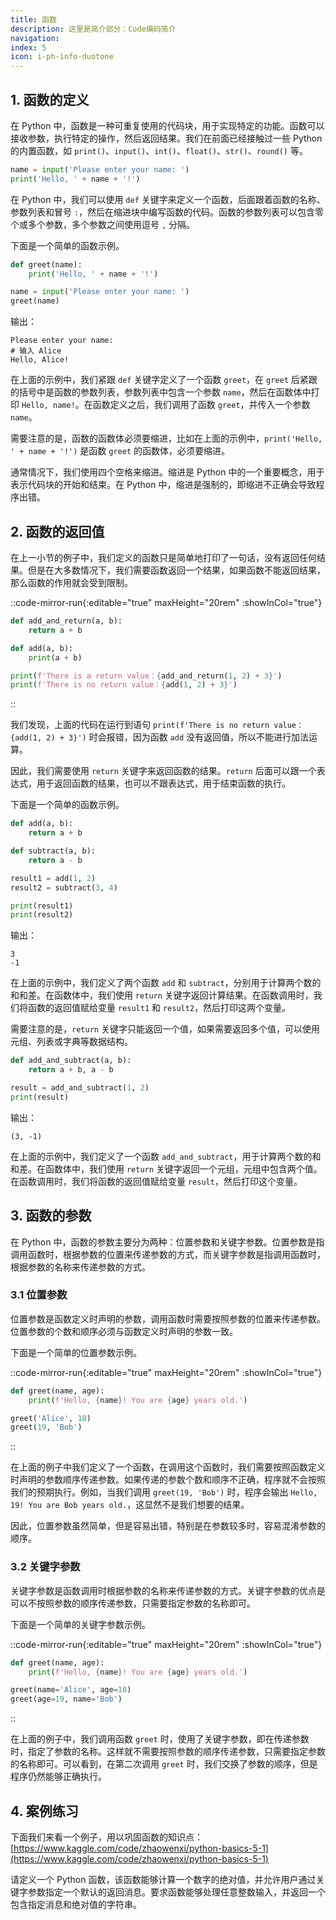 ```yaml
---
title: 函数
description: 这里是简介部分：Code编码简介
navigation:
index: 5
icon: i-ph-info-duotone
---
```


## 1. 函数的定义

在 Python 中，函数是一种可重复使用的代码块，用于实现特定的功能。函数可以接收参数，执行特定的操作，然后返回结果。我们在前面已经接触过一些 Python 的内置函数，如 `print()`、`input()`、`int()`、`float()`、`str()`、`round()` 等。

```python
name = input('Please enter your name: ')
print('Hello, ' + name + '!')
```

在 Python 中，我们可以使用 `def` 关键字来定义一个函数，后面跟着函数的名称、参数列表和冒号 `:`，然后在缩进块中编写函数的代码。函数的参数列表可以包含零个或多个参数，多个参数之间使用逗号 `,` 分隔。

下面是一个简单的函数示例。

```python
def greet(name):
    print('Hello, ' + name + '!')

name = input('Please enter your name: ')
greet(name)
```

输出：

```shell
Please enter your name:
# 输入 Alice
Hello, Alice!
```

在上面的示例中，我们紧跟 `def` 关键字定义了一个函数 `greet`，在 `greet` 后紧跟的括号中是函数的参数列表，参数列表中包含一个参数 `name`，然后在函数体中打印 `Hello, name!`。在函数定义之后，我们调用了函数 `greet`，并传入一个参数 `name`。

需要注意的是，函数的函数体必须要缩进，比如在上面的示例中，`print('Hello, ' + name + '!')` 是函数 `greet` 的函数体，必须要缩进。

通常情况下，我们使用四个空格来缩进。缩进是 Python 中的一个重要概念，用于表示代码块的开始和结束。在 Python 中，缩进是强制的，即缩进不正确会导致程序出错。

## 2. 函数的返回值

在上一小节的例子中，我们定义的函数只是简单地打印了一句话，没有返回任何结果。但是在大多数情况下，我们需要函数返回一个结果，如果函数不能返回结果，那么函数的作用就会受到限制。

::code-mirror-run{:editable="true" maxHeight="20rem" :showInCol="true"}

```python
def add_and_return(a, b):
    return a + b

def add(a, b):
    print(a + b)

print(f'There is a return value：{add_and_return(1, 2) + 3}')
print(f'There is no return value：{add(1, 2) + 3}')
```

::

我们发现，上面的代码在运行到语句 `print(f'There is no return value：{add(1, 2) + 3}')` 时会报错，因为函数 `add` 没有返回值，所以不能进行加法运算。

因此，我们需要使用 `return` 关键字来返回函数的结果。`return` 后面可以跟一个表达式，用于返回函数的结果，也可以不跟表达式，用于结束函数的执行。

下面是一个简单的函数示例。

```python
def add(a, b):
    return a + b

def subtract(a, b):
    return a - b

result1 = add(1, 2)
result2 = subtract(3, 4)

print(result1)
print(result2)
```

输出：

```shell
3
-1
```

在上面的示例中，我们定义了两个函数 `add` 和 `subtract`，分别用于计算两个数的和和差。在函数体中，我们使用 `return` 关键字返回计算结果。在函数调用时，我们将函数的返回值赋给变量 `result1` 和 `result2`，然后打印这两个变量。

需要注意的是，`return` 关键字只能返回一个值，如果需要返回多个值，可以使用元组、列表或字典等数据结构。

```python
def add_and_subtract(a, b):
    return a + b, a - b

result = add_and_subtract(1, 2)
print(result)
```

输出：

```shell
(3, -1)
```

在上面的示例中，我们定义了一个函数 `add_and_subtract`，用于计算两个数的和和差。在函数体中，我们使用 `return` 关键字返回一个元组，元组中包含两个值。在函数调用时，我们将函数的返回值赋给变量 `result`，然后打印这个变量。

## 3. 函数的参数

在 Python 中，函数的参数主要分为两种：位置参数和关键字参数。位置参数是指调用函数时，根据参数的位置来传递参数的方式，而关键字参数是指调用函数时，根据参数的名称来传递参数的方式。

### 3.1 位置参数

位置参数是函数定义时声明的参数，调用函数时需要按照参数的位置来传递参数。位置参数的个数和顺序必须与函数定义时声明的参数一致。

下面是一个简单的位置参数示例。

::code-mirror-run{:editable="true" maxHeight="20rem" :showInCol="true"}

```python
def greet(name, age):
    print(f'Hello, {name}! You are {age} years old.')

greet('Alice', 18)
greet(19, 'Bob')
```

::

在上面的例子中我们定义了一个函数，在调用这个函数时，我们需要按照函数定义时声明的参数顺序传递参数。如果传递的参数个数和顺序不正确，程序就不会按照我们的预期执行。例如，当我们调用 `greet(19, 'Bob')` 时，程序会输出 `Hello, 19! You are Bob years old.`，这显然不是我们想要的结果。

因此，位置参数虽然简单，但是容易出错，特别是在参数较多时，容易混淆参数的顺序。

### 3.2 关键字参数

关键字参数是函数调用时根据参数的名称来传递参数的方式。关键字参数的优点是可以不按照参数的顺序传递参数，只需要指定参数的名称即可。

下面是一个简单的关键字参数示例。

::code-mirror-run{:editable="true" maxHeight="20rem" :showInCol="true"}

```python
def greet(name, age):
    print(f'Hello, {name}! You are {age} years old.')

greet(name='Alice', age=18)
greet(age=19, name='Bob')
```

::

在上面的例子中，我们调用函数 `greet` 时，使用了关键字参数，即在传递参数时，指定了参数的名称。这样就不需要按照参数的顺序传递参数，只需要指定参数的名称即可。可以看到，在第二次调用 `greet` 时，我们交换了参数的顺序，但是程序仍然能够正确执行。

## 4. 案例练习

下面我们来看一个例子，用以巩固函数的知识点：[https://www.kaggle.com/code/zhaowenxi/python-basics-5-1](https://www.kaggle.com/code/zhaowenxi/python-basics-5-1)

请定义一个 Python 函数，该函数能够计算一个数字的绝对值，并允许用户通过关键字参数指定一个默认的返回消息。要求函数能够处理任意整数输入，并返回一个包含指定消息和绝对值的字符串。
